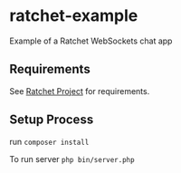 # ratchet-example
Example of a Ratchet WebSockets chat app

## Requirements
See [Ratchet Project](https://github.com/ratchetphp/Ratchet) for requirements.

## Setup Process
run `composer install`

To run server `php bin/server.php`
